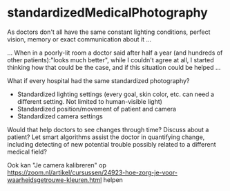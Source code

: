 # standardizedMedicalPhotography
As doctors don't all have the same constant lighting conditions, perfect vision, memory or exact communication about it ...

... When in a poorly-lit room a doctor said after half a year (and
hundreds of other patients):"looks much better", while I couldn't agree at
all, I started thinking how that could be the case, and if this situation
could be helped ...

What if every hospital had the same standardized photography?
- Standardized lighting settings (every goal, skin color, etc. can need a
different setting. Not limited to human-visible light)
- Standardized position/movement of patient and camera
- Standardized camera settings

Would that help doctors to see changes through time? Discuss about a
patient? Let smart algorithms assist the doctor in quantifying change,
including detecting of new potential trouble possibly related to a
different medical field?

Ook kan "Je camera kalibreren" op https://zoom.nl/artikel/cursussen/24923-hoe-zorg-je-voor-waarheidsgetrouwe-kleuren.html helpen
